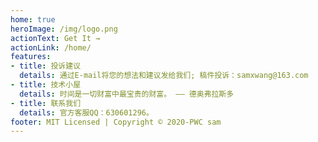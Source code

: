 ```yaml
---
home: true
heroImage: /img/logo.png
actionText: Get It →
actionLink: /home/
features:
- title: 投诉建议
  details: 通过E-mail将您的想法和建议发给我们; 稿件投诉：samxwang@163.com
- title: 技术小屋
  details: 时间是一切财富中最宝贵的财富。 —— 德奥弗拉斯多
- title: 联系我们
  details: 官方客服QQ：630601296。   
footer: MIT Licensed | Copyright © 2020-PWC sam
---
```

